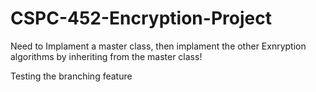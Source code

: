 # CSPC-452-Encryption-Project

Need to Implament a master class, then implament the other Exnryption algorithms by inheriting from the master class!

Testing the branching feature
